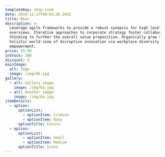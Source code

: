 ```yaml
---
templateKey: shop-item
date: 2018-11-17T00:03:35.243Z
title: Bear
description: >-
  Leverage agile frameworks to provide a robust synopsis for high level
  overviews. Iterative approaches to corporate strategy foster collaborative
  thinking to further the overall value proposition. Organically grow the
  holistic world view of disruptive innovation via workplace diversity and
  empowerment.
price: 25.99
inStock: 300
discount: 5
mainImage:
  alt: Imge
  image: /img/6b.jpg
gallery:
  - alt: Gallery image
    image: /img/6a.jpg
  - alt: Another image
    image: /img/6a.jpg
itemDetails:
  - option:
      optionList:
        - optionItem: Crimson
        - optionItem: Navy
      optionTitle: Colors
  - option:
      optionList:
        - optionItem: Small
        - optionItem: Medium
      optionTitle: Sizes
---
```


